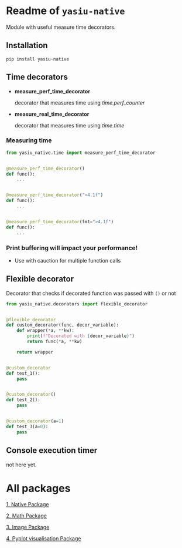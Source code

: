 # Readme of `yasiu-native`

Module with useful measure time decorators.

## Installation

```shell
pip install yasiu-native
```

## Time decorators

- **measure_perf_time_decorator**

  decorator that measures time using *time.perf_counter*


- **measure_real_time_decorator**

  decorator that measures time using *time.time*

### Measuring time

```py
from yasiu_native.time import measure_perf_time_decorator


@measure_perf_time_decorator()
def func():
    ...


@measure_perf_time_decorator(">4.1f")
def func():
    ...


@measure_perf_time_decorator(fmt=">4.1f")
def func():
    ...
```

### Print buffering will impact your performance!

- Use with cauction for multiple function calls

## Flexible decorator

Decorator that checks if decorated function was passed with `()` or not

```python
from yasiu_native.decorators import flexible_decorator


@flexible_decorator
def custom_decorator(func, decor_variable):
    def wrapper(*a, **kw):
        print(f"Decorated with {decor_variable}")
        return func(*a, **kw)

    return wrapper


@custom_decorator
def test_1():
    pass


@custom_decorator()
def test_2():
    pass


@custom_decorator(a=1)
def test_3(a=0):
    pass

```

## Console execution timer

not here yet.

# All packages

[1. Native Package](https://pypi.org/project/yasiu-native/)

[2. Math Package](https://pypi.org/project/yasiu-math/)

[3. Image Package](https://pypi.org/project/yasiu-image/)

[4. Pyplot visualisation Package](https://pypi.org/project/yasiu-vis/)

